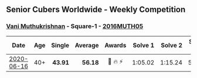 ## Senior Cubers Worldwide - Weekly Competition
### [Vani Muthukrishnan](../vani_muthukrishnan.md) - Square-1 - [2016MUTH05](https://www.worldcubeassociation.org/persons/2016MUTH05?event=sq1)

| Date | Age | Single | Average | Awards | Solve 1 | Solve 2 | Solve 3 | Solve 4 | Solve 5 | Video |
| :--: | :--: | --: | --: | :--: | --: | --: | --: | --: | --: | :-- |
| [2020-06-16](../../results/sq1/2020-06-16.md) | 40+ | **43.91** | **56.18** | 🥉 🔥 ⚡ | 1:05.02 | 1:15.24 | 54.36 | 49.15 | **43.91** | [Link](https://www.facebook.com/events/296087658445428/permalink/298743144846546/) |


<!-- Global site tag (gtag.js) - Google Analytics -->
<script async src="https://www.googletagmanager.com/gtag/js?id=UA-86348435-3"></script>
<script>window.dataLayer = window.dataLayer || []; function gtag() {dataLayer.push(arguments);} gtag('js', new Date()); gtag('config', 'UA-86348435-3');</script>
